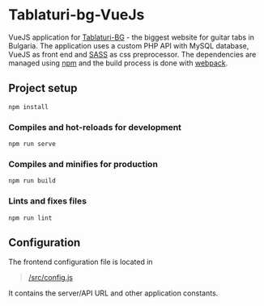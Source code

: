 # Tablaturi-bg-VueJs
VueJS application for [Tablaturi-BG](https://tablaturi-bg.com) - the biggest website for guitar tabs in Bulgaria.
The application uses a custom PHP API with MySQL database, VueJS as front end and [SASS](http://sass-lang.com) as css preprocessor. The dependencies are managed using [npm](https://www.npmjs.com) and the build process is done with [webpack](https://webpack.js.org/).

## Project setup
```
npm install
```

### Compiles and hot-reloads for development
```
npm run serve
```

### Compiles and minifies for production
```
npm run build
```

### Lints and fixes files
```
npm run lint
```

## Configuration

The frontend configuration file is located in

> [/src/config.js](https://github.com/gryp17/Tablaturi-bg-VueJS/blob/master/src/config.js)

It contains the server/API URL and other application constants.

